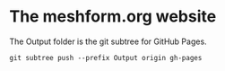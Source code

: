 # The meshform.org website

The Output folder is the git subtree for GitHub Pages.

```
git subtree push --prefix Output origin gh-pages
```
